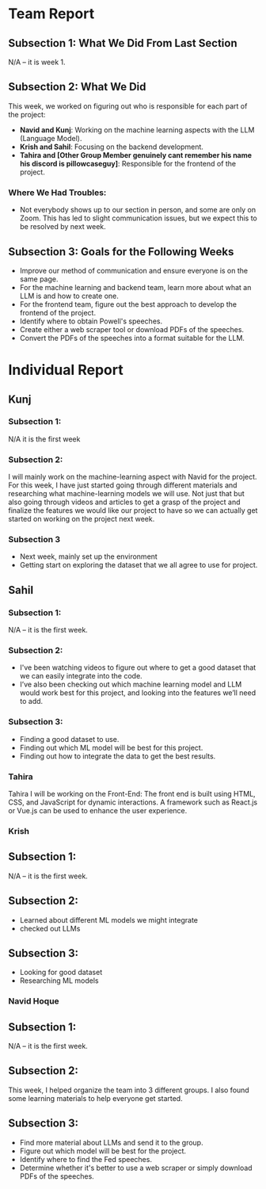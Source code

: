 # Team Report

## Subsection 1: What We Did From Last Section
N/A – it is week 1.

## Subsection 2: What We Did
This week, we worked on figuring out who is responsible for each part of the project:

- **Navid and Kunj**: Working on the machine learning aspects with the LLM (Language Model).
- **Krish and Sahil**: Focusing on the backend development.
- **Tahira and [Other Group Member genuinely cant remember his name his discord is pillowcaseguy]**: Responsible for the frontend of the project.

### Where We Had Troubles:
- Not everybody shows up to our section in person, and some are only on Zoom. This has led to slight communication issues, but we expect this to be resolved by next week.

## Subsection 3: Goals for the Following Weeks
- Improve our method of communication and ensure everyone is on the same page.
- For the machine learning and backend team, learn more about what an LLM is and how to create one.
- For the frontend team, figure out the best approach to develop the frontend of the project.
- Identify where to obtain Powell's speeches.
- Create either a web scraper tool or download PDFs of the speeches.
- Convert the PDFs of the speeches into a format suitable for the LLM.

# Individual Report


## Kunj 

### Subsection 1:
N/A it is the first week

### Subsection 2:
I will mainly work on the machine-learning aspect with Navid for the project. For this week, I have just started going through different materials and researching what machine-learning models we will use. Not just that but also going through videos and articles to get a grasp of the project and finalize the features we would like our project to have so we can actually get started on working on the project next week.

### Subsection 3
- Next week, mainly set up the environment
- Getting start on exploring the dataset that we all agree to use for project. 

## Sahil
### Subsection 1: 
N/A – it is the first week.

### Subsection 2:
- I've been watching videos to figure out where to get a good dataset that we can easily integrate into the code.
- I’ve also been checking out which machine learning model and LLM would work best for this project, and looking into the features we’ll need to add. 

### Subsection 3: 
- Finding a good dataset to use.
- Finding out which ML model will be best for this project.
- Finding out how to integrate the data to get the best results. 

### Tahira
Tahira I will be working on the Front-End: The front end is built using HTML, CSS, and JavaScript for dynamic interactions. A framework such as React.js or Vue.js can be used to enhance the user experience.

### Krish

## Subsection 1: 
N/A – it is the first week.

## Subsection 2:
- Learned about different ML models we might integrate
- checked out LLMs

## Subsection 3: 
- Looking for good dataset
- Researching ML models

### Navid Hoque

## Subsection 1: 
N/A – it is the first week.

## Subsection 2:
This week, I helped organize the team into 3 different groups. I also found some learning materials to help everyone get started.

## Subsection 3: 
- Find more material about LLMs and send it to the group.
- Figure out which model will be best for the project.
- Identify where to find the Fed speeches.
- Determine whether it's better to use a web scraper or simply download PDFs of the speeches.

